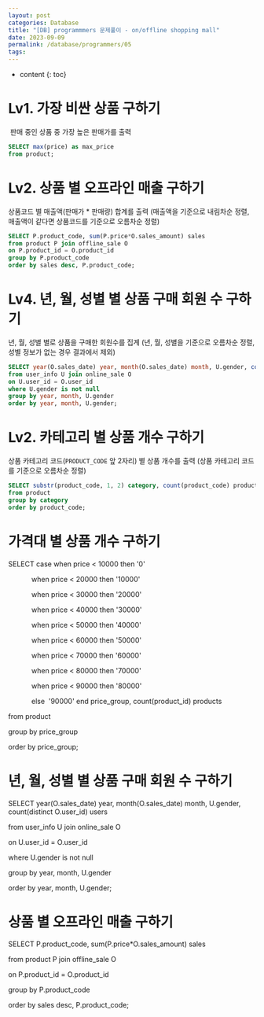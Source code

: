 ```yaml
---
layout: post
categories: Database
title: "[DB] programmmers 문제풀이 - on/offline shopping mall"
date: 2023-09-09
permalink: /database/programmers/05
tags:
---
```

* content
{: toc}



# Lv1. 가장 비싼 상품 구하기
 판매 중인 상품 중 가장 높은 판매가를 출력
 
```sql
SELECT max(price) as max_price
from product;
```


# Lv2. 상품 별 오프라인 매출 구하기
상품코드 별 매출액(판매가 * 판매량) 합계를 출력 
(매출액을 기준으로 내림차순 정렬, 매출액이 같다면 상품코드를 기준으로 오름차순 정렬)
  
```sql
SELECT P.product_code, sum(P.price*O.sales_amount) sales
from product P join offline_sale O
on P.product_id = O.product_id
group by P.product_code
order by sales desc, P.product_code;
```

# Lv4. 년, 월, 성별 별 상품 구매 회원 수 구하기
년, 월, 성별 별로 상품을 구매한 회원수를 집계 (년, 월, 성별을 기준으로 오름차순 정렬, 성별 정보가 없는 경우 결과에서 제외)

```sql
SELECT year(O.sales_date) year, month(O.sales_date) month, U.gender, count(distinct O.user_id) users
from user_info U join online_sale O
on U.user_id = O.user_id
where U.gender is not null
group by year, month, U.gender
order by year, month, U.gender;
```
  



  

# Lv2. 카테고리 별 상품 개수 구하기
상품 카테고리 코드(`PRODUCT_CODE` 앞 2자리) 별 상품 개수를 출력 
(상품 카테고리 코드를 기준으로 오름차순 정렬)

```sql
SELECT substr(product_code, 1, 2) category, count(product_code) products
from product
group by category
order by product_code;
```

# 가격대 별 상품 개수 구하기

SELECT case when price < 10000 then '0'

            when price < 20000 then '10000'

            when price < 30000 then '20000'

            when price < 40000 then '30000'

            when price < 50000 then '40000'

            when price < 60000 then '50000'

            when price < 70000 then '60000'

            when price < 80000 then '70000'

            when price < 90000 then '80000'

            else  '90000' end price_group, count(product_id) products

from product

group by price_group

order by price_group;

  

# 년, 월, 성별 별 상품 구매 회원 수 구하기

SELECT year(O.sales_date) year, month(O.sales_date) month, U.gender, count(distinct O.user_id) users

from user_info U join online_sale O

on U.user_id = O.user_id

where U.gender is not null

group by year, month, U.gender

order by year, month, U.gender;

  

# 상품 별 오프라인 매출 구하기

  

SELECT P.product_code, sum(P.price*O.sales_amount) sales

from product P join offline_sale O

on P.product_id = O.product_id

group by P.product_code

order by sales desc, P.product_code;


